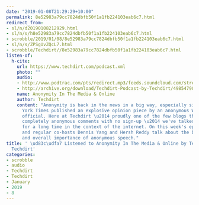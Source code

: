 ```yaml
---
date: "2019-01-08T21:29:29+10:00"
permalink: 8e52983a79cc7824dbfb50f1a1fb224103eab6c7.html
redirect_from:
- sl/n/d20190108212929.html
- sl/n/s/h8e52983a79cc7824dbfb50f1a1fb224103eab6c7.html
- scrobble/2019/01/08/8e52983a79cc7824dbfb50f1a1fb224103eab6c7.html
- sl/n/s/ZPSgUvZQcL7.html
- scrobble/Techdirt//8e52983a79cc7824dbfb50f1a1fb224103eab6c7.html
listen-of:
  h-cite:
    url: https://www.techdirt.com/podcast.xml
    photo: ""
    audio:
    - http://www.podtrac.com/pts/redirect.mp3/feeds.soundcloud.com/stream/498547989-techdirt-anonymity-in-the-media-online.mp3
    - http://archive.org/download/Techdirt-Podcast-by-Techdirt/498547989-techdirt-anonymity-in-the-media-online.mp3
    name: Anonymity In The Media & Online
    author: Techdirt
    content: "Anonymity is back in the news in a big way, especially since the New
      York Times published an explosive opinion piece by an anonymous White House
      official. Here at Techdirt \u2014 proudly one of the few blogs that still allows
      completely anonymous comments with no sign-up \u2014 we've talked about anonymity
      for a long time in the context of the internet. On this week's episode, Mike
      and regular co-hosts Dennis Yang and Hersh Reddy talk about the benefits, challenges,
      and overall importance of anonymous speech."
title: ' \ud83c\udfa7 Listened to Anonymity In The Media & Online by Techdirt From
  Techdirt'
categories:
- scrobble
- audio
- Techdirt
- Techdirt
- January
- 2019
- 8
---
```


